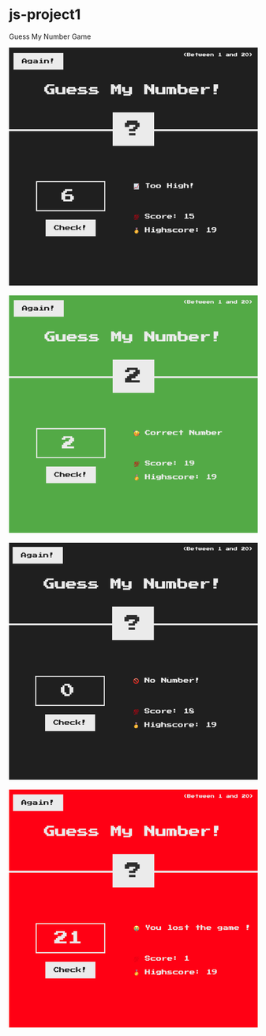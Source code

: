 # js-project1
 Guess My Number Game

 <a href="#"><img alt="guess" src="/screens/guess.png" style="max-width: 100%;"></a>&nbsp; 
 <a href="#"><img alt="success" src="/screens/success.png" style="max-width: 100%;"></a>&nbsp; 
 <a href="#"><img alt="no-number" src="/screens/no-number.png" style="max-width: 100%;"></a>&nbsp; 
 <a href="#"><img alt="lost" src="/screens/lost.png" style="max-width: 100%;"></a>&nbsp; 

